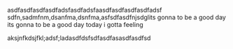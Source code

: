 

asdfasdfasdfasdfadsfasdfadsfaasdfasdfasdfasdfadsf
sdfn,sadmfnm,dsanfma,dsnfma,asfsdfasdfnjsdglits gonna to be a good day
its gonna to be a good day
today i gotta feeling


aksjnfkdsjfkl;adsf;ladasdfdsfsdfasdfasasdfasdfsd
